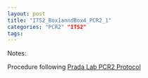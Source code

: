 ```yaml
---
layout: post
title: "ITS2_Box1anndBox4_PCR2_1"
categories: "PCR2" "ITS2"
tags:
---
```




Notes:

Procedure following [Prada Lab PCR2 Protocol](https://github.com/meschedl/PPP-Lab-Resources/blob/master/Protocols_and_Lab_Resources/PCR/Amplicon_PCR_Library_Prep/Prada_Amplicon_PCR_Library_Prep.md)
